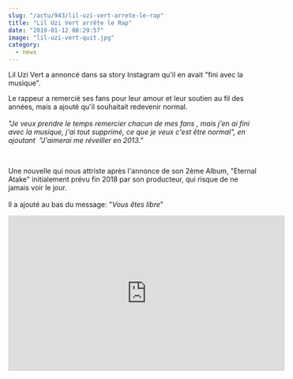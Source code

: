 ```yaml
--- 
slug: "/actu/943/lil-uzi-vert-arrete-le-rap"
title: "Lil Uzi Vert arrête le Rap"
date: "2019-01-12 08:29:57"
image: "lil-uzi-vert-quit.jpg"
category:
  - news
---
```

<p>Lil Uzi Vert a annoncé dans sa story Instagram qu'il en avait "fini avec la musique".</p>

<p>Le rappeur a remercié ses fans pour leur amour et leur soutien au fil des années, mais a ajouté qu'il souhaitait redevenir normal.<br />
<br />
<em>"Je veux prendre le temps remercier chacun de mes fans , mais j'en ai fini avec la musique, j'ai tout supprimé, ce que je veux c'est être normal", en ajoutant  "J'aimerai me réveiller en 2013."</em></p>

<p> </p>

<p>Une nouvelle qui nous attriste après l'annonce de son 2ème Album, "Eternal Atake" initialement prévu fin 2018 par son producteur, qui risque de ne jamais voir le jour.<br />
<br />
Il a ajouté au bas du message: "<em>Vous êtes libre</em>"</p>
<iframe width="560" height="315" src="https://www.youtube.com/embed/elI3WqiKnjQ" frameborder="0" allow="accelerometer; autoplay; encrypted-media; gyroscope; picture-in-picture" allowfullscreen></iframe>
